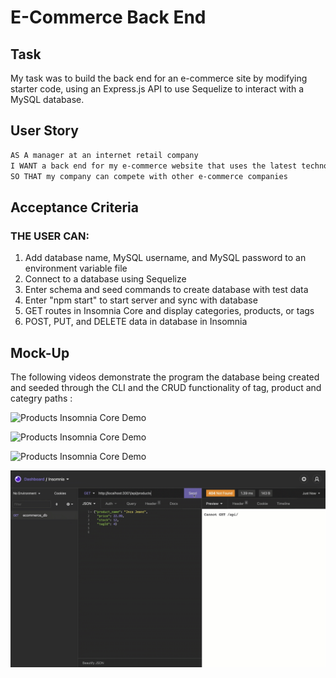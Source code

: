 # E-Commerce Back End

## Task

My task was to build the back end for an e-commerce site by modifying starter code, using an Express.js API to use Sequelize to interact with a MySQL database.


## User Story

```md
AS A manager at an internet retail company
I WANT a back end for my e-commerce website that uses the latest technologies
SO THAT my company can compete with other e-commerce companies
```

## Acceptance Criteria

### THE USER CAN: 
1. Add database name, MySQL username, and MySQL password to an environment variable file
2. Connect to a database using Sequelize
3. Enter schema and seed commands to create database with test data
4. Enter "npm start" to start server and sync with database
5. GET routes in Insomnia Core and display categories, products, or tags
6. POST, PUT, and DELETE data in database in Insomnia

## Mock-Up
The following videos demonstrate the program the database being created and seeded through the CLI and the CRUD functionality of tag, product and categry paths :


![Products Insomnia Core Demo](Assets/databasedemo.gif)

![Products Insomnia Core Demo](Assets/categoriesdemo.gif)

![Products Insomnia Core Demo](Assets/tagsdemo.gif)

![Products Insomnia Core Demo](Assets/productdemo.gif)





